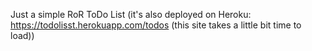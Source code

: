 Just a simple RoR ToDo List (it's also deployed on Heroku: https://todolisst.herokuapp.com/todos (this site takes a little bit time to load))

